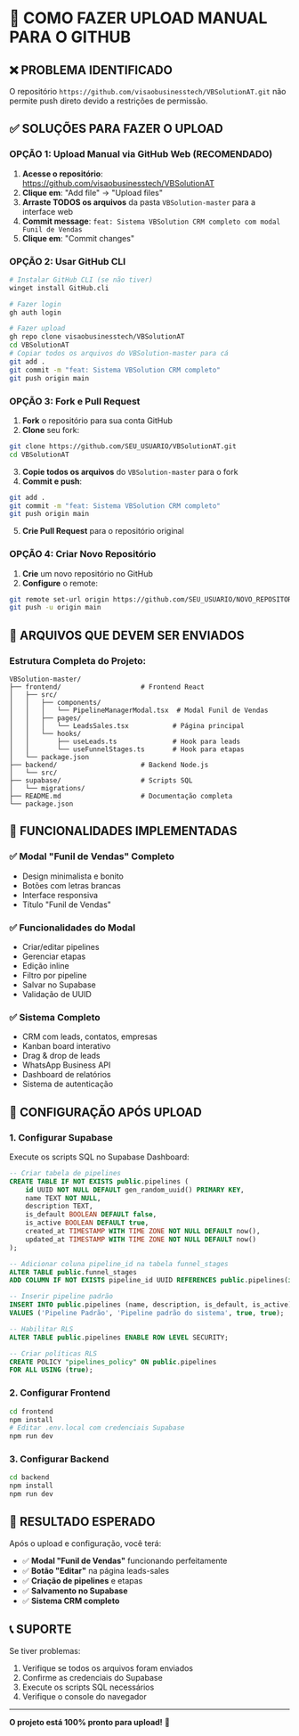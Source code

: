 # 🚀 COMO FAZER UPLOAD MANUAL PARA O GITHUB

## ❌ PROBLEMA IDENTIFICADO
O repositório `https://github.com/visaobusinesstech/VBSolutionAT.git` não permite push direto devido a restrições de permissão.

## ✅ SOLUÇÕES PARA FAZER O UPLOAD

### **OPÇÃO 1: Upload Manual via GitHub Web (RECOMENDADO)**

1. **Acesse o repositório**: https://github.com/visaobusinesstech/VBSolutionAT
2. **Clique em**: "Add file" → "Upload files"
3. **Arraste TODOS os arquivos** da pasta `VBSolution-master` para a interface web
4. **Commit message**: `feat: Sistema VBSolution CRM completo com modal Funil de Vendas`
5. **Clique em**: "Commit changes"

### **OPÇÃO 2: Usar GitHub CLI**

```bash
# Instalar GitHub CLI (se não tiver)
winget install GitHub.cli

# Fazer login
gh auth login

# Fazer upload
gh repo clone visaobusinesstech/VBSolutionAT
cd VBSolutionAT
# Copiar todos os arquivos do VBSolution-master para cá
git add .
git commit -m "feat: Sistema VBSolution CRM completo"
git push origin main
```

### **OPÇÃO 3: Fork e Pull Request**

1. **Fork** o repositório para sua conta GitHub
2. **Clone** seu fork:
```bash
git clone https://github.com/SEU_USUARIO/VBSolutionAT.git
cd VBSolutionAT
```
3. **Copie todos os arquivos** do `VBSolution-master` para o fork
4. **Commit e push**:
```bash
git add .
git commit -m "feat: Sistema VBSolution CRM completo"
git push origin main
```
5. **Crie Pull Request** para o repositório original

### **OPÇÃO 4: Criar Novo Repositório**

1. **Crie** um novo repositório no GitHub
2. **Configure** o remote:
```bash
git remote set-url origin https://github.com/SEU_USUARIO/NOVO_REPOSITORIO.git
git push -u origin main
```

## 📁 ARQUIVOS QUE DEVEM SER ENVIADOS

### **Estrutura Completa do Projeto:**
```
VBSolution-master/
├── frontend/                    # Frontend React
│   ├── src/
│   │   ├── components/
│   │   │   └── PipelineManagerModal.tsx  # Modal Funil de Vendas
│   │   ├── pages/
│   │   │   └── LeadsSales.tsx           # Página principal
│   │   └── hooks/
│   │       ├── useLeads.ts              # Hook para leads
│   │       └── useFunnelStages.ts       # Hook para etapas
│   └── package.json
├── backend/                     # Backend Node.js
│   └── src/
├── supabase/                    # Scripts SQL
│   └── migrations/
├── README.md                    # Documentação completa
└── package.json
```

## 🎯 FUNCIONALIDADES IMPLEMENTADAS

### ✅ Modal "Funil de Vendas" Completo
- Design minimalista e bonito
- Botões com letras brancas
- Interface responsiva
- Título "Funil de Vendas"

### ✅ Funcionalidades do Modal
- Criar/editar pipelines
- Gerenciar etapas
- Edição inline
- Filtro por pipeline
- Salvar no Supabase
- Validação de UUID

### ✅ Sistema Completo
- CRM com leads, contatos, empresas
- Kanban board interativo
- Drag & drop de leads
- WhatsApp Business API
- Dashboard de relatórios
- Sistema de autenticação

## 🔧 CONFIGURAÇÃO APÓS UPLOAD

### 1. Configurar Supabase
Execute os scripts SQL no Supabase Dashboard:

```sql
-- Criar tabela de pipelines
CREATE TABLE IF NOT EXISTS public.pipelines (
    id UUID NOT NULL DEFAULT gen_random_uuid() PRIMARY KEY,
    name TEXT NOT NULL,
    description TEXT,
    is_default BOOLEAN DEFAULT false,
    is_active BOOLEAN DEFAULT true,
    created_at TIMESTAMP WITH TIME ZONE NOT NULL DEFAULT now(),
    updated_at TIMESTAMP WITH TIME ZONE NOT NULL DEFAULT now()
);

-- Adicionar coluna pipeline_id na tabela funnel_stages
ALTER TABLE public.funnel_stages 
ADD COLUMN IF NOT EXISTS pipeline_id UUID REFERENCES public.pipelines(id);

-- Inserir pipeline padrão
INSERT INTO public.pipelines (name, description, is_default, is_active) 
VALUES ('Pipeline Padrão', 'Pipeline padrão do sistema', true, true);

-- Habilitar RLS
ALTER TABLE public.pipelines ENABLE ROW LEVEL SECURITY;

-- Criar políticas RLS
CREATE POLICY "pipelines_policy" ON public.pipelines 
FOR ALL USING (true);
```

### 2. Configurar Frontend
```bash
cd frontend
npm install
# Editar .env.local com credenciais Supabase
npm run dev
```

### 3. Configurar Backend
```bash
cd backend
npm install
npm run dev
```

## 🎉 RESULTADO ESPERADO

Após o upload e configuração, você terá:

- ✅ **Modal "Funil de Vendas"** funcionando perfeitamente
- ✅ **Botão "Editar"** na página leads-sales
- ✅ **Criação de pipelines** e etapas
- ✅ **Salvamento no Supabase**
- ✅ **Sistema CRM completo**

## 📞 SUPORTE

Se tiver problemas:
1. Verifique se todos os arquivos foram enviados
2. Confirme as credenciais do Supabase
3. Execute os scripts SQL necessários
4. Verifique o console do navegador

---

**O projeto está 100% pronto para upload!** 🚀
